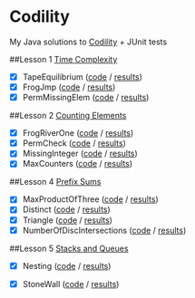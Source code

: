 Codility
========

My Java solutions to [Codility](https://codility.com/programmers/lessons/) + JUnit tests

##Lesson 1 [Time Complexity](https://codility.com/programmers/lessons/1)
- [x] TapeEquilibrium ([code](https://github.com/adrian-macuc/Codility/blob/master/src/main/lessons/lesson_1/TapeEquilibrium.java) / [results](https://codility.com/demo/results/trainingX342BM-F9V/))
- [x] FrogJmp ([code](https://github.com/adrian-macuc/Codility/blob/master/src/main/lessons/lesson_1/FrogImp.java) / [results](https://codility.com/demo/results/trainingCFJQ52-5A2/))
- [x] PermMissingElem ([code](https://github.com/adrian-macuc/Codility/blob/master/src/main/lessons/lesson_1/PermMissingElem.java) / [results](https://codility.com/demo/results/trainingARPX5F-DSF/))

##Lesson 2 [Counting Elements](https://codility.com/programmers/lessons/2)
- [x] FrogRiverOne ([code](https://github.com/adrian-macuc/Codility/blob/master/src/main/lessons/lesson_2/FrogRiverOne.java) / [results](https://codility.com/demo/results/trainingNFUU2R-5FD/))
- [x] PermCheck ([code](https://github.com/adrian-macuc/Codility/blob/master/src/main/lessons/lesson_2/PermCheck.java) / [results](https://codility.com/demo/results/training964975-C5D/))
- [x] MissingInteger ([code](https://github.com/adrian-macuc/Codility/blob/master/src/main/lessons/lesson_2/MissingInteger.java) / [results](https://codility.com/demo/results/trainingVJCUUV-8SZ/))
- [x] MaxCounters ([code](https://github.com/adrian-macuc/Codility/blob/master/src/main/lessons/lesson_2/MaxCounters.java) / [results](https://codility.com/demo/results/training68AZGX-KVR/))

##Lesson 4 [Prefix Sums](https://codility.com/programmers/lessons/4)
- [x] MaxProductOfThree ([code](https://github.com/adrian-macuc/Codility/blob/master/src/main/lessons/lesson_4/MaxProductOfThree.java) / [results](https://codility.com/demo/results/trainingQTE9KR-8SR/))
- [x] Distinct ([code](https://github.com/adrian-macuc/Codility/blob/master/src/main/lessons/lesson_4/Distinct.java) / [results](https://codility.com/demo/results/training3SQKH6-64N/))
- [x] Triangle ([code](https://github.com/adrian-macuc/Codility/blob/master/src/main/lessons/lesson_4/Triangle.java) / [results](https://codility.com/demo/results/trainingMWK7ZW-T63/))
- [x] NumberOfDiscIntersections ([code](https://github.com/adrian-macuc/Codility/blob/master/src/main/lessons/lesson_4/NumberOfDiscIntersections.java) / [results](https://codility.com/demo/results/trainingHZ7Q9D-RSV/))

##Lesson 5 [Stacks and Queues](https://codility.com/programmers/lessons/5)
- [x] Nesting ([code](https://github.com/adrian-macuc/Codility/blob/master/src/main/lessons/lesson_5/Nesting.java) / [results](https://codility.com/demo/results/trainingXFZGB9-RF2/))
- [x] StoneWall ([code](https://github.com/adrian-macuc/Codility/blob/master/src/main/lessons/lesson_5/StoneWall.java) / [results](https://codility.com/demo/results/training82TM2T-HBT/))



